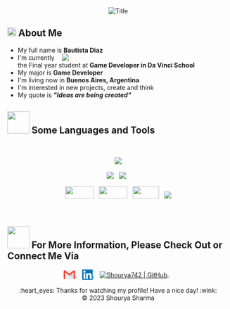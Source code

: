 <div align="center">
  <img src="https://readme-typing-svg.herokuapp.com?font=Architects+Daughter&color=%2767E8&size=50&center=true&vCenter=true&height=60&width=600&lines=Hi!+I'm+Bauti;Welcome+to+my+profile!" alt="Title"></img>
</div>

## <img src="https://raw.githubusercontent.com/nixin72/nixin72/master/wave.gif" width="20px" height="20px"></img> About Me

-  My full name is **Bautista Diaz** <img src="https://raw.githubusercontent.com/BautistaDiaz04/Dis.niveles/refs/heads/main/47c9f5f2-b81e-4142-826a-5f4d006615a5.png?token=GHSAT0AAAAAADG4PIVNIBVDCUYB3JGPMY2A2DMGWUQ"  width="380" align="right"/>
-  I'm currently the Final year student at **Game Developer in Da Vinci School**
-  My major is **Game Developer**
-  I'm living now in **Buenos Aires, Argentina**
-  I'm interested in new projects, create and think 
-  My quote is **_"Ideas are being created"_**
## <img src="https://media2.giphy.com/media/QssGEmpkyEOhBCb7e1/giphy.gif?cid=ecf05e47a0n3gi1bfqntqmob8g9aid1oyj2wr3ds3mg700bl&rid=giphy.gif" width="50px" height="50px"> Some Languages and Tools

<br>

<p  align="center">

<img src="https://img.shields.io/badge/unity-%23000000.svg?style=for-the-badge&logo=unity&logoColor=white" height="100"/>
  </p>
  
<p  align="center">

 


  </p>
  <p  align="center">

<img src="https://img.shields.io/badge/c%23-%23239120.svg?style=for-the-badge&logo=csharp&logoColor=white" height="25"/>
  &nbsp;
<img src="https://img.shields.io/badge/github-%23121011.svg?style=for-the-badge&logo=github&logoColor=white" height="25"/>
  &nbsp;
  
 <p  align="center">

<img src="https://1000marcas.net/wp-content/uploads/2021/06/ZBrush-Logo.jpg" height="28" width="65">
  &nbsp;

<img src="https://i.servimg.com/u/f11/18/18/55/83/autode10.jpg" height="28" width="65">
&nbsp;
  
  <img src="https://uxwing.com/wp-content/themes/uxwing/download/brands-and-social-media/adobe-substance-3d-painter-icon.png" height="28"  width="60">
&nbsp;
  
<img src="https://img.shields.io/badge/Visual_Studio_Code-0078D4?style=for-the-badge&logo=visual%20studio%20code&logoColor=white" height="25">
</p>
<p align="center">


</p>
<br>

## <img src='https://raw.githubusercontent.com/ShahriarShafin/ShahriarShafin/main/Assets/handshake.gif' width="50px" height="50px"> For More Information, Please Check Out or Connect Me Via

<p align="center">
  <a href="sshourya17@gmail.com" >
    <img align="center" alt="Shourya742 | Gmail" width="26px" src="https://github.com/SatYu26/SatYu26/blob/master/Assets/Gmail.svg" />
  </a> &nbsp;&nbsp;
  
  <a href="https://www.linkedin.com/in/d%C3%ADaz-bautista-0a2282213/" target="_blank">
    <img align="center" alt="Shourya742 | Linkedin" width="24px" src="https://github.com/SatYu26/SatYu26/blob/master/Assets/Linkedin.svg" />
  </a> &nbsp;&nbsp;
  
  <a href="https://profile-summary-for-github.herokuapp.com/user/Shourya742" target="_blank">
    <img align="center" alt="Shourya742 | GitHub" width="26px" src="https://upload.wikimedia.org/wikipedia/commons/thumb/a/ae/Github-desktop-logo-symbol.svg/1024px-Github-desktop-logo-symbol.svg.png" />
  </a> &nbsp;&nbsp;
  
<p>

<div align="center">
  :heart_eyes: Thanks for watching my profile! Have a nice day! :wink: <br/>
  &copy; 2023 Shourya Sharma
</div>
